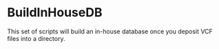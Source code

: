 # BuildInHouseDB
This set of scripts will build an in-house database once you deposit VCF files into a directory.
